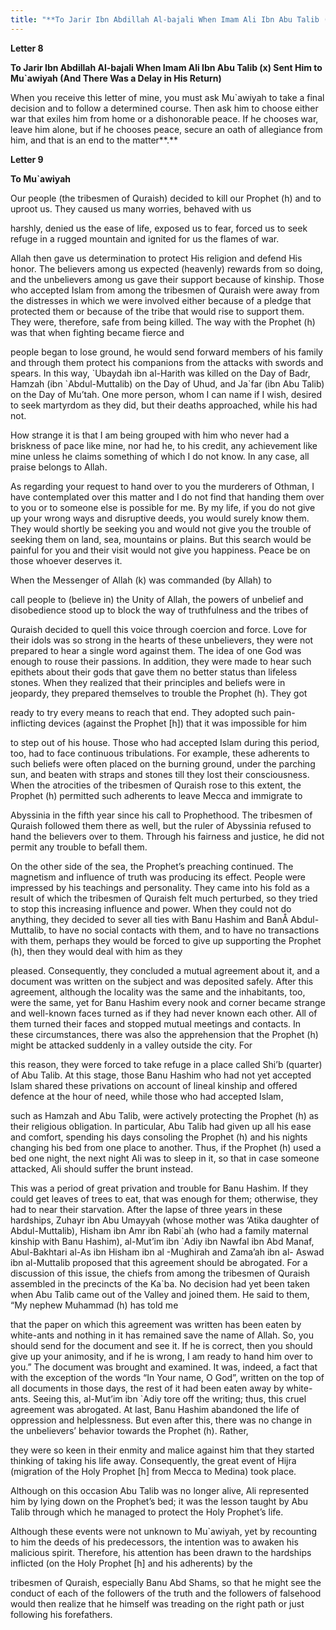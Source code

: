```yaml
---
title: "**To Jarir Ibn Abdillah Al-bajali When Imam Ali Ibn Abu Talib (x) Sent Him to Mu`awiyah (And There Was a Delay in His Return)**" 
---
```

**Letter 8**

**To Jarir Ibn Abdillah Al\-bajali When Imam Ali Ibn Abu Talib \(x\) Sent Him to Mu\`awiyah \(And There Was a Delay in His Return\)**

When you receive this letter of mine, you must ask Mu\`awiyah to take a final decision and to follow a determined course\. Then ask him to choose either war that exiles him from home or a dishonorable peace\. If he chooses war, leave him alone, but if he chooses peace, secure an oath of allegiance from him, and that is an end to the matter**\.**

<a id="page741"></a>**Letter 9**

**To Mu\`awiyah**

Our people \(the tribesmen of Quraish\) decided to kill our Prophet \(h\) and to uproot us\. They caused us many worries, behaved with us

harshly, denied us the ease of life, exposed us to fear, forced us to seek refuge in a rugged mountain and ignited for us the flames of war\.

Allah then gave us determination to protect His religion and defend His honor\. The believers among us expected \(heavenly\) rewards from so doing, and the unbelievers among us gave their support because of kinship\. Those who accepted Islam from among the tribesmen of Quraish were away from the distresses in which we were involved either because of a pledge that protected them or because of the tribe that would rise to support them\. They were, therefore, safe from being killed\. The way with the Prophet \(h\) was that when fighting became fierce and

people began to lose ground, he would send forward members of his family and through them protect his companions from the attacks with swords and spears\. In this way, \`Ubaydah ibn al\-Harith was killed on the Day of Badr, Hamzah \(ibn \`Abdul\-Muttalib\) on the Day of Uhud, and Ja\`far \(ibn Abu Talib\) on the Day of Mu’tah\. One more person, whom I can name if I wish, desired to seek martyrdom as they did, but their deaths approached, while his had not\.

How strange it is that I am being grouped with him who never had a briskness of pace like mine, nor had he, to his credit, any achievement like mine unless he claims something of which I do not know\. In any case, all praise belongs to Allah\.

As regarding your request to hand over to you the murderers of Othman, I have contemplated over this matter and I do not find that handing them over to you or to someone else is possible for me\. By my life, if you do not give up your wrong ways and disruptive deeds, you would surely know them\. They would shortly be seeking you and would not give you the trouble of seeking them on land, sea, mountains or plains\. But this search would be painful for you and their visit would not give you happiness\. Peace be on those whoever deserves it\.

When the Messenger of Allah \(k\) was commanded \(by Allah\) to

call people to \(believe in\) the Unity of Allah, the powers of unbelief and disobedience stood up to block the way of truthfulness and the tribes of

<a id="page742"></a>Quraish decided to quell this voice through coercion and force\. Love for their idols was so strong in the hearts of these unbelievers, they were not prepared to hear a single word against them\. The idea of one God was enough to rouse their passions\. In addition, they were made to hear such epithets about their gods that gave them no better status than lifeless stones\. When they realized that their principles and beliefs were in jeopardy, they prepared themselves to trouble the Prophet \(h\)\. They got

ready to try every means to reach that end\. They adopted such pain\-inflicting devices \(against the Prophet \[h\]\) that it was impossible for him

to step out of his house\. Those who had accepted Islam during this period, too, had to face continuous tribulations\. For example, these adherents to such beliefs were often placed on the burning ground, under the parching sun, and beaten with straps and stones till they lost their consciousness\. When the atrocities of the tribesmen of Quraish rose to this extent, the Prophet \(h\) permitted such adherents to leave Mecca and immigrate to

Abyssinia in the fifth year since his call to Prophethood\. The tribesmen of Quraish followed them there as well, but the ruler of Abyssinia refused to hand the believers over to them\. Through his fairness and justice, he did not permit any trouble to befall them\.

On the other side of the sea, the Prophet’s preaching continued\. The magnetism and influence of truth was producing its effect\. People were impressed by his teachings and personality\. They came into his fold as a result of which the tribesmen of Quraish felt much perturbed, so they tried to stop this increasing influence and power\. When they could not do anything, they decided to sever all ties with Banu Hashim and BanÅ Abdul\-Muttalib, to have no social contacts with them, and to have no transactions with them, perhaps they would be forced to give up supporting the Prophet \(h\), then they would deal with him as they

pleased\. Consequently, they concluded a mutual agreement about it, and a document was written on the subject and was deposited safely\. After this agreement, although the locality was the same and the inhabitants, too, were the same, yet for Banu Hashim every nook and corner became strange and well\-known faces turned as if they had never known each other\. All of them turned their faces and stopped mutual meetings and contacts\. In these circumstances, there was also the apprehension that the Prophet \(h\) might be attacked suddenly in a valley outside the city\. For

this reason, they were forced to take refuge in a place called Shi’b \(quarter\) of Abu Talib\. At this stage, those Banu Hashim who had not yet accepted Islam shared these privations on account of lineal kinship and offered defence at the hour of need, while those who had accepted Islam,

<a id="page743"></a>such as Hamzah and Abu Talib, were actively protecting the Prophet \(h\) as their religious obligation\. In particular, Abu Talib had given up all his ease and comfort, spending his days consoling the Prophet \(h\) and his nights changing his bed from one place to another\. Thus, if the Prophet \(h\) used a bed one night, the next night Ali was to sleep in it, so that in case someone attacked, Ali should suffer the brunt instead\.

This was a period of great privation and trouble for Banu Hashim\. If they could get leaves of trees to eat, that was enough for them; otherwise, they had to near their starvation\. After the lapse of three years in these hardships, Zuhayr ibn Abu Umayyah \(whose mother was ‘Atika daughter of Abdul\-Muttalib\), Hisham ibn Amr ibn Rabi\`ah \(who had a family maternal kinship with Banu Hashim\), al\-Mut’im ibn \`Adiy ibn Nawfal ibn Abd Manaf, Abul\-Bakhtari al\-As ibn Hisham ibn al \-Mughirah and Zama’ah ibn al\- Aswad ibn al\-Muttalib proposed that this agreement should be abrogated\. For a discussion of this issue, the chiefs from among the tribesmen of Quraish assembled in the precincts of the Ka\`ba\. No decision had yet been taken when Abu Talib came out of the Valley and joined them\. He said to them, “My nephew Muhammad \(h\) has told me

that the paper on which this agreement was written has been eaten by white\-ants and nothing in it has remained save the name of Allah\. So, you should send for the document and see it\. If he is correct, then you should give up your animosity, and if he is wrong, I am ready to hand him over to you\.” The document was brought and examined\. It was, indeed, a fact that with the exception of the words “In Your name, O God”, written on the top of all documents in those days, the rest of it had been eaten away by white\- ants\. Seeing this, al\-Mut’im ibn \`Adiy tore off the writing; thus, this cruel agreement was abrogated\. At last, Banu Hashim abandoned the life of oppression and helplessness\. But even after this, there was no change in the unbelievers’ behavior towards the Prophet \(h\)\. Rather,

they were so keen in their enmity and malice against him that they started thinking of taking his life away\. Consequently, the great event of Hijra \(migration of the Holy Prophet \[h\] from Mecca to Medina\) took place\.

Although on this occasion Abu Talib was no longer alive, Ali represented him by lying down on the Prophet’s bed; it was the lesson taught by Abu Talib through which he managed to protect the Holy Prophet’s life\.

Although these events were not unknown to Mu\`awiyah, yet by recounting to him the deeds of his predecessors, the intention was to awaken his malicious spirit\. Therefore, his attention has been drawn to the hardships inflicted \(on the Holy Prophet \[h\] and his adherents\) by the

<a id="page744"></a>tribesmen of Quraish, especially Banu Abd Shams, so that he might see the conduct of each of the followers of the truth and the followers of falsehood would then realize that he himself was treading on the right path or just following his forefathers\.

